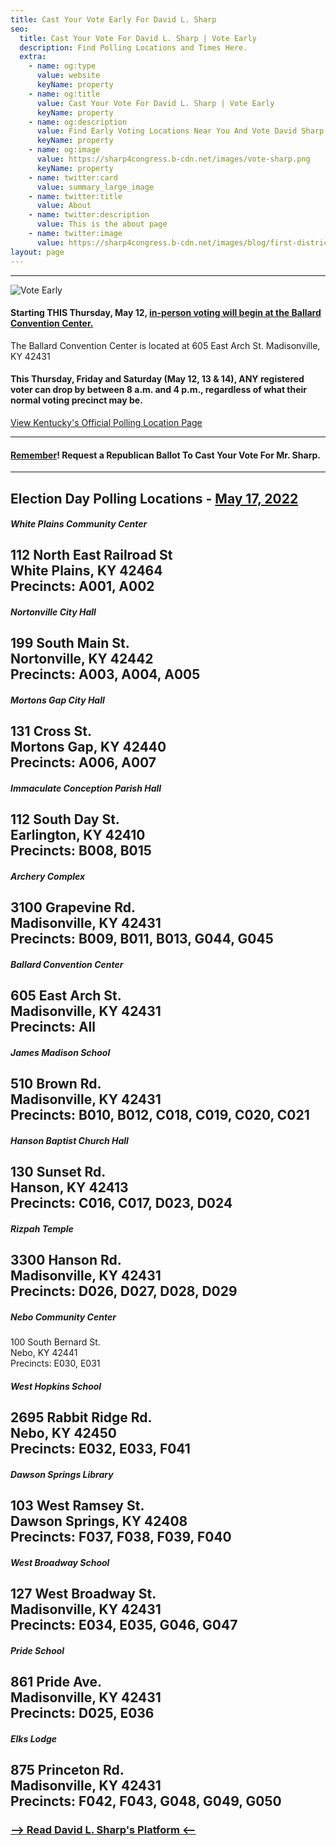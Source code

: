 ```yaml
---
title: Cast Your Vote Early For David L. Sharp
seo:
  title: Cast Your Vote For David L. Sharp | Vote Early
  description: Find Polling Locations and Times Here.
  extra:
    - name: og:type
      value: website
      keyName: property
    - name: og:title
      value: Cast Your Vote For David L. Sharp | Vote Early
      keyName: property
    - name: og:description
      value: Find Early Voting Locations Near You And Vote David Sharp.
      keyName: property
    - name: og:image
      value: https://sharp4congress.b-cdn.net/images/vote-sharp.png
      keyName: property
    - name: twitter:card
      value: summary_large_image
    - name: twitter:title
      value: About
    - name: twitter:description
      value: This is the about page
    - name: twitter:image
      value: https://sharp4congress.b-cdn.net/images/blog/first-district.png
layout: page
---
```

---

![Vote Early](https://sharp4congress.b-cdn.net/images/vote-sharp.png)

#### Starting THIS Thursday, May 12, <u>in-person voting will begin at the Ballard Convention Center.</u>

The Ballard Convention Center is located at 605 East Arch St. Madisonville, KY 42431

#### This Thursday, Friday and Saturday (May 12, 13 & 14), ANY registered voter can drop by between 8 a.m. and 4 p.m., regardless of what their normal voting precinct may be.

<a href="https://elect.ky.gov/Voters/Pages/Polling-Locations.aspx" target="_blank">View Kentucky's Official Polling Location Page</a>

---

#### <u>Remember</u>! Request a Republican Ballot To Cast Your Vote For Mr. Sharp.

---

## Election Day Polling Locations - <u>May 17, 2022</u>

##### White Plains Community Center
112 North East Railroad St
<br>White Plains, KY 42464
<br>Precincts: A001, A002
---
##### Nortonville City Hall
199 South Main St.
<br>Nortonville, KY 42442
<br>Precincts: A003, A004, A005
---
##### Mortons Gap City Hall
131 Cross St.
<br>Mortons Gap, KY 42440
<br>Precincts: A006, A007
---
##### Immaculate Conception Parish Hall
112 South Day St.
<br>Earlington, KY 42410
<br>Precincts: B008, B015
---
##### Archery Complex
3100 Grapevine Rd.
<br>Madisonville, KY 42431
<br>Precincts: B009, B011, B013, G044, G045
---
##### Ballard Convention Center
605 East Arch St.
<br>Madisonville, KY 42431
<br>Precincts: All
---
##### James Madison School
510 Brown Rd.
<br>Madisonville, KY 42431
<br>Precincts: B010, B012, C018, C019, C020, C021
---
##### Hanson Baptist Church Hall
130 Sunset Rd.
<br>Hanson, KY 42413
<br>Precincts: C016, C017, D023, D024
---
##### Rizpah Temple
3300 Hanson Rd.
<br>Madisonville, KY 42431
<br>Precincts: D026, D027, D028, D029
---
##### Nebo Community Center
100 South Bernard St.
<br>Nebo, KY 42441
<br>Precincts: E030, E031

##### West Hopkins School
2695 Rabbit Ridge Rd.
<br>Nebo, KY 42450
<br>Precincts: E032, E033, F041
---
##### Dawson Springs Library
103 West Ramsey St.
<br>Dawson Springs, KY 42408
<br>Precincts: F037, F038, F039, F040
---
##### West Broadway School
127 West Broadway St.
<br>Madisonville, KY 42431
<br>Precincts: E034, E035, G046, G047
---
##### Pride School
861 Pride Ave.
<br>Madisonville, KY 42431
<br>Precincts: D025, E036
---
##### Elks Lodge
875 Princeton Rd.
<br>Madisonville, KY 42431
<br>Precincts: F042, F043, G048, G049, G050
---


### [--> Read David L. Sharp's Platform <--](/platform)
